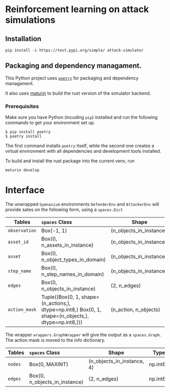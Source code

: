 # Reinforcement learning on attack simulations

## Installation

```
pip install -i https://test.pypi.org/simple/ attack-simulator
```

## Packaging and dependency managament.

This Python project uses [`poetry`](https://python-poetry.org)
for packaging and dependency managament.

It also uses [maturin](https://github.com/PyO3/maturin) to build the rust version of the simulator backend.

### Prerequisites

Make sure you have Python (incuding `pip`) installed and
run the following commands to get your environment set up.

```
$ pip install poetry
$ poetry install
```

The first command installs `poetry` itself, while the second one
creates a virtual environment with all dependencies and development
tools installed.

To build and install the rust package into the current venv, run

```
maturin develop
```

# Interface

The unwrapped `Gymnasium` environments `DefenderEnv` and `AttackerEnv` will provide sates on the following form, using a `spaces.Dict`

| Tables        | `spaces` Class| Shape | Type
| ------------- |:-------------| ------ | ---- | 
| `observation` | Box(-1, 1) | (n_objects_in_instance,) | np.int8 | 
| `asset_id`    | Box(0, n_assets_in_instance) | (n_objects_in_instance,) | np.int64 |  
| `asset`       | Box(0, n_object_types_in_domain) | (n_objects_in_instance,) | np.int64 |
| `step_name`   | Box(0, n_step_names_in_domain) | (n_objects_in_instance,) | np.int64  |
| `edges`       | Box(0, n_objects_in_instance) | (2, n_edges) | np.int64 |
| `action_mask` | Tuple((Box(0, 1, shape=(n_actions,), dtype=np.int8,) Box(0, 1, shape=(n_objects,), dtype=np.int8,))) | (n_action, n_objects) | (np.int8, np.int8) | 

The wrapper `wrappers.GraphWrapper` will give the output as a `spaces.Graph`. The action mask is moved to the info dictionary.

| Tables        | `spaces` Class| Shape | Type
| ------------- |:-------------| ------ | ---- |
| `nodes`       | Box(0, MAXINT) | (n_objects_in_instance, 4)    | np.int64 | 
| `edges`       | Box(0, n_objects_in_instance) | (2, n_edges) | np.int64 |
